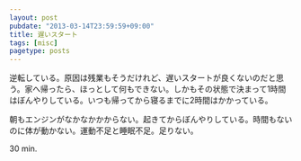 ```yaml
---
layout: post
pubdate: "2013-03-14T23:59:59+09:00"
title: 遅いスタート
tags: [misc]
pagetype: posts
---
```

逆転している。原因は残業もそうだけれど、遅いスタートが良くないのだと思う。家へ帰ったら、ほっとして何もできない。しかもその状態で決まって1時間はぼんやりしている。いつも帰ってから寝るまでに2時間はかかっている。

朝もエンジンがなかなかかからない。起きてからぼんやりしている。時間もないのに体が動かない。運動不足と睡眠不足。足りない。

30 min.
